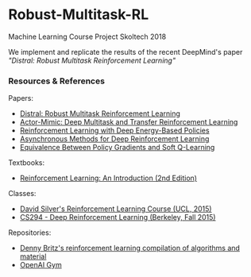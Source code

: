 # Robust-Multitask-RL
 Machine Learning Course Project Skoltech 2018
 
We implement and replicate the results of the recent DeepMind's paper *"Distral: Robust Multitask Reinforcement Learning"*
 
### Resources & References

Papers:

- [Distral: Robust Multitask Reinforcement Learning](https://arxiv.org/pdf/1707.04175.pdf)
- [Actor-Mimic: Deep Multitask and Transfer Reinforcement Learning](https://arxiv.org/abs/1511.06342)
- [Reinforcement Learning with Deep Energy-Based Policies](https://arxiv.org/pdf/1702.08165.pdf)
- [Asynchronous Methods for Deep Reinforcement Learning](https://arxiv.org/pdf/1602.01783.pdf)
- [Equivalence Between Policy Gradients and Soft Q-Learning](https://arxiv.org/pdf/1704.06440.pdf)

Textbooks:

- [Reinforcement Learning: An Introduction (2nd Edition)](http://incompleteideas.net/book/bookdraft2018jan1.pdf)

Classes:

- [David Silver's Reinforcement Learning Course (UCL, 2015)](http://www0.cs.ucl.ac.uk/staff/d.silver/web/Teaching.html)
- [CS294 - Deep Reinforcement Learning (Berkeley, Fall 2015)](http://rll.berkeley.edu/deeprlcourse/)

Repositories: 

- [Denny Britz's reinforcement learning compilation of algorithms and material](https://github.com/dennybritz/reinforcement-learning)
- [OpenAI Gym](https://github.com/openai/gym)

